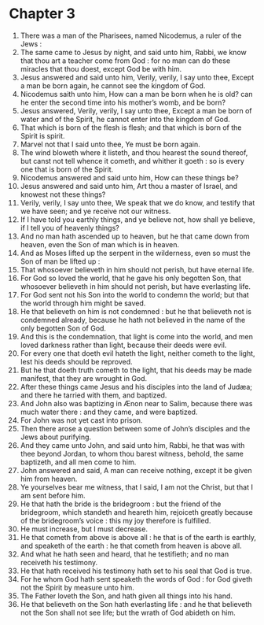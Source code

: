 # Chapter 3

1. There was a man of the Pharisees, named Nicodemus, a ruler of the Jews :
2. The same came to Jesus by night, and said unto him, Rabbi, we know that thou art a teacher come from God : for no man can do these miracles that thou doest, except God be with him.
3. Jesus answered and said unto him, Verily, verily, I say unto thee, Except a man be born again, he cannot see the kingdom of God.
4. Nicodemus saith unto him, How can a man be born when he is old? can he enter the second time into his mother’s womb, and be born?
5. Jesus answered, Verily, verily, I say unto thee, Except a man be born of water and of the Spirit, he cannot enter into the kingdom of God.
6. That which is born of the flesh is flesh; and that which is born of the Spirit is spirit.
7. Marvel not that I said unto thee, Ye must be born again.
8. The wind bloweth where it listeth, and thou hearest the sound thereof, but canst not tell whence it cometh, and whither it goeth : so is every one that is born of the Spirit.
9. Nicodemus answered and said unto him, How can these things be?
10. Jesus answered and said unto him, Art thou a master of Israel, and knowest not these things?
11. Verily, verily, I say unto thee, We speak that we do know, and testify that we have seen; and ye receive not our witness.
12. If I have told you earthly things, and ye believe not, how shall ye believe, if I tell you of heavenly things?
13. And no man hath ascended up to heaven, but he that came down from heaven, even the Son of man which is in heaven.
14. And as Moses lifted up the serpent in the wilderness, even so must the Son of man be lifted up :
15. That whosoever believeth in him should not perish, but have eternal life.
16. For God so loved the world, that he gave his only begotten Son, that whosoever believeth in him should not perish, but have everlasting life.
17. For God sent not his Son into the world to condemn the world; but that the world through him might be saved.
18. He that believeth on him is not condemned : but he that believeth not is condemned already, because he hath not believed in the name of the only begotten Son of God.
19. And this is the condemnation, that light is come into the world, and men loved darkness rather than light, because their deeds were evil.
20. For every one that doeth evil hateth the light, neither cometh to the light, lest his deeds should be reproved.
21. But he that doeth truth cometh to the light, that his deeds may be made manifest, that they are wrought in God.
22. After these things came Jesus and his disciples into the land of Judæa; and there he tarried with them, and baptized.
23. And John also was baptizing in Ænon near to Salim, because there was much water there : and they came, and were baptized.
24. For John was not yet cast into prison.
25. Then there arose a question between some of John’s disciples and the Jews about purifying.
26. And they came unto John, and said unto him, Rabbi, he that was with thee beyond Jordan, to whom thou barest witness, behold, the same baptizeth, and all men come to him.
27. John answered and said, A man can receive nothing, except it be given him from heaven.
28. Ye yourselves bear me witness, that I said, I am not the Christ, but that I am sent before him.
29. He that hath the bride is the bridegroom : but the friend of the bridegroom, which standeth and heareth him, rejoiceth greatly because of the bridegroom’s voice : this my joy therefore is fulfilled.
30. He must increase, but I must decrease.
31. He that cometh from above is above all : he that is of the earth is earthly, and speaketh of the earth : he that cometh from heaven is above all.
32. And what he hath seen and heard, that he testifieth; and no man receiveth his testimony.
33. He that hath received his testimony hath set to his seal that God is true.
34. For he whom God hath sent speaketh the words of God : for God giveth not the Spirit by measure unto him.
35. The Father loveth the Son, and hath given all things into his hand.
36. He that believeth on the Son hath everlasting life : and he that believeth not the Son shall not see life; but the wrath of God abideth on him.


